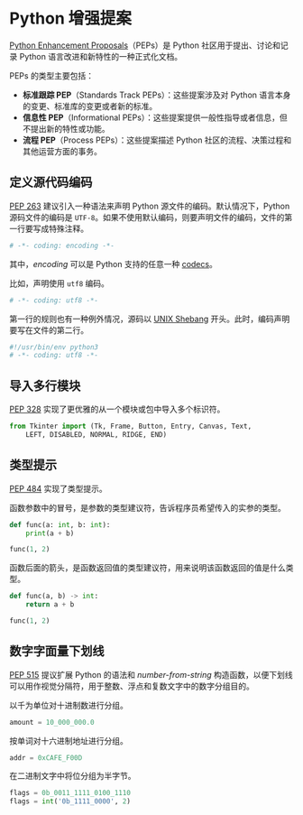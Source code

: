 # Python 增强提案

[Python Enhancement Proposals](https://peps.python.org/)（PEPs）是 Python 社区用于提出、讨论和记录 Python 语言改进和新特性的一种正式化文档。

PEPs 的类型主要包括：

- **标准跟踪 PEP**（Standards Track PEPs）：这些提案涉及对 Python 语言本身的变更、标准库的变更或者新的标准。
- **信息性 PEP**（Informational PEPs）：这些提案提供一般性指导或者信息，但不提出新的特性或功能。
- **流程 PEP**（Process PEPs）：这些提案描述 Python 社区的流程、决策过程和其他运营方面的事务。

## 定义源代码编码

[PEP 263](https://peps.python.org/pep-0263/) 建议引入一种语法来声明 Python 源文件的编码。默认情况下，Python 源码文件的编码是 `UTF-8`。如果不使用默认编码，则要声明文件的编码，文件的第一行要写成特殊注释。

```python
# -*- coding: encoding -*-
```

其中，*encoding* 可以是 Python 支持的任意一种 [codecs](https://docs.python.org/3/library/codecs.html#standard-encodings)。

比如，声明使用 `utf8` 编码。

```python
# -*- coding: utf8 -*-
```

第一行的规则也有一种例外情况，源码以 [UNIX Shebang](https://en.wikipedia.org/wiki/Shebang_(Unix)) 开头。此时，编码声明要写在文件的第二行。

```python
#!/usr/bin/env python3
# -*- coding: utf8 -*-
```

## 导入多行模块

[PEP 328](https://peps.python.org/pep-0328/) 实现了更优雅的从一个模块或包中导入多个标识符。

```python
from Tkinter import (Tk, Frame, Button, Entry, Canvas, Text,
    LEFT, DISABLED, NORMAL, RIDGE, END)
```

## 类型提示

[PEP 484](https://peps.python.org/pep-0484/) 实现了类型提示。

函数参数中的冒号，是参数的类型建议符，告诉程序员希望传入的实参的类型。

```python
def func(a: int, b: int):
    print(a + b)

func(1, 2)
```

函数后面的箭头，是函数返回值的类型建议符，用来说明该函数返回的值是什么类型。

```python
def func(a, b) -> int:
    return a + b

func(1, 2)
```

## 数字字面量下划线

[PEP 515](https://peps.python.org/pep-0515/) 提议扩展 Python 的语法和 *number-from-string* 构造函数，以便下划线可以用作视觉分隔符，用于整数、浮点和复数文字中的数字分组目的。

以千为单位对十进制数进行分组。

```python
amount = 10_000_000.0
```

按单词对十六进制地址进行分组。

```python
addr = 0xCAFE_F00D
```

在二进制文字中将位分组为半字节。

```python
flags = 0b_0011_1111_0100_1110
flags = int('0b_1111_0000', 2)
```

